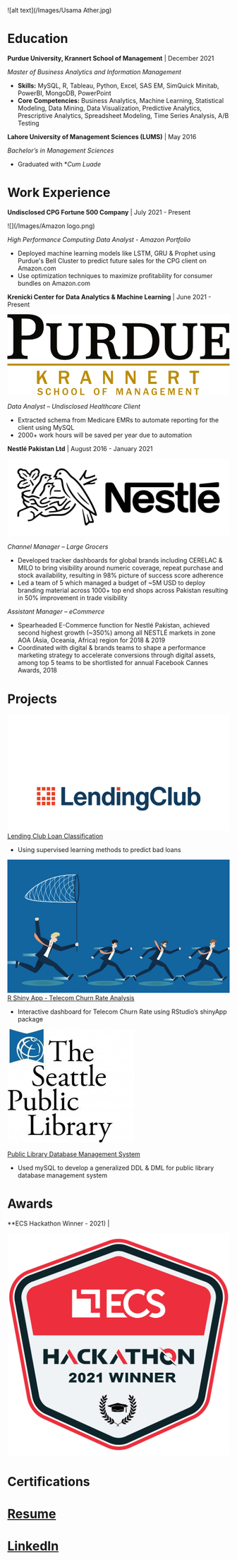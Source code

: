 
![alt text](/Images/Usama Ather.jpg)

# Education

**Purdue University, Krannert School of Management** | December 2021

*Master of Business Analytics and Information Management* 

- **Skills:** MySQL, R, Tableau, Python, Excel, SAS EM, SimQuick Minitab, PowerBI, MongoDB, PowerPoint
- **Core Competencies:** Business Analytics, Machine Learning, Statistical Modeling, Data Mining, Data Visualization, Predictive Analytics, Prescriptive Analytics, Spreadsheet Modeling, Time Series Analysis, A/B Testing  


**Lahore University of Management Sciences (LUMS)** | May 2016

*Bachelor’s in Management Sciences* 

- Graduated with **Cum Luade*


# Work Experience

**Undisclosed CPG Fortune 500 Company** | July 2021 - Present 

![](/Images/Amazon logo.png)

*High Performance Computing Data Analyst - Amazon Portfolio*

- Deployed machine learning models like LSTM, GRU & Prophet using Purdue's Bell Cluster to predict future sales for the CPG client on Amazon.com
- Use optimization techniques to maximize profitability for consumer bundles on Amazon.com 



**Krenicki Center for Data Analytics & Machine Learning** | June 2021 - Present

![](/Images/KrannertLogo.png)

*Data Analyst – Undisclosed Healthcare Client*

- Extracted schema from Medicare EMRs to automate reporting for the client using MySQL
- 2000+ work hours will be saved per year due to automation 



**Nestlé Pakistan Ltd** | August 2016 - January 2021

![](/Images/nestle-logo-black-and-white.png)

*Channel Manager – Large Grocers*

- Developed tracker dashboards for global brands including CERELAC & MILO to bring visibility around numeric coverage, repeat purchase and stock availability, resulting in 98% picture of success score adherence
- Led a team of 5 which managed a budget of ~5M USD to deploy branding material across 1000+ top end shops across Pakistan resulting in 50% improvement in trade visibility

*Assistant Manager – eCommerce*

- Spearheaded E-Commerce function for Nestlé Pakistan, achieved second highest growth (~350%) among all NESTLÉ markets in zone AOA (Asia, Oceania, Africa) region for 2018 & 2019
- Coordinated with digital & brands teams to shape a performance marketing strategy to accelerate conversions through digital assets, among top 5 teams to be shortlisted for annual Facebook Cannes Awards, 2018

# Projects

![](/Images/6810B6B9-A5E6-4268-9C0A669BBD59FE20.png)
[Lending Club Loan Classification](https://github.com/Usama93-PU/Lending-Club-Loan-Classification)

- Using supervised learning methods to predict bad loans

![](/Images/Telecom-operators-and-reducing-customer-churn.jpg)
[R Shiny App - Telecom Churn Rate Analysis](https://github.com/Usama93-PU/R-ShinyApp-Telco-Churn-Rate)

- Interactive dashboard for Telecom Churn Rate using RStudio’s shinyApp package

![](/Images/6d935806d0526c09d678e7d090bb1e72.jpg)

[Public Library Database Management System](https://github.com/Usama93-PU/Public-Library-Database-Management-System)

- Used mySQL to develop a generalized DDL & DML for public library database management system

# Awards

**ECS Hackathon Winner - 2021) |

![](/Images/ECS.jpg)

# Certifications

# [Resume](https://purdue0-my.sharepoint.com/personal/uather_purdue_edu/_layouts/15/onedrive.aspx?id=%2Fpersonal%2Fuather%5Fpurdue%5Fedu%2FDocuments%2FUsama%20Ather%20%2D%20Business%20Analyst%2Epdf&parent=%2Fpersonal%2Fuather%5Fpurdue%5Fedu%2FDocuments&originalPath=aHR0cHM6Ly9wdXJkdWUwLW15LnNoYXJlcG9pbnQuY29tLzpiOi9nL3BlcnNvbmFsL3VhdGhlcl9wdXJkdWVfZWR1L0VUV2hlbDVwRVhwS3E3N3lYQ0F3R1NnQndrVFJ4SEoxLVNnWUxsMkhBakthaWc%5FcnRpbWU9U2x5RC1MOG4yVWc)

# [LinkedIn](https://www.linkedin.com/in/usamaather/)

